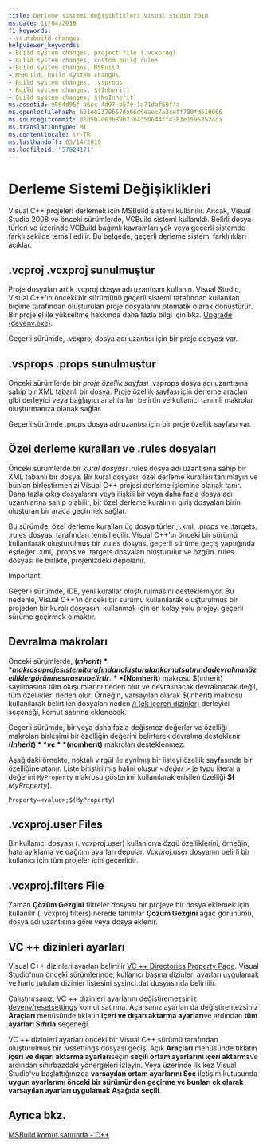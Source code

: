 ```yaml
---
title: Derleme sistemi değişiklikleri Visual Studio 2010
ms.date: 11/04/2016
f1_keywords:
- vc.msbuild.changes
helpviewer_keywords:
- Build system changes, project file (.vcxprog)
- Build system changes, custom build rules
- Build system changes, MSBuild
- MSBuild, build system changes
- Build system changes, .vsprops
- Build system changes, $(Inherit)
- Build system changes, $(NoInherit)
ms.assetid: e564d95f-a6cc-4d97-b57e-1a71daf66f4a
ms.openlocfilehash: 621e62379657da66d6eaec7a3ceff780fd610066
ms.sourcegitcommit: 8105b7003b89b73b4359644ff4281e1595352dda
ms.translationtype: MT
ms.contentlocale: tr-TR
ms.lasthandoff: 03/14/2019
ms.locfileid: "57824171"
---
```

# <a name="build-system-changes"></a>Derleme Sistemi Değişiklikleri

Visual C++ projeleri derlemek için MSBuild sistemi kullanılır. Ancak, Visual Studio 2008 ve önceki sürümlerde, VCBuild sistemi kullanıldı. Belirli dosya türleri ve üzerinde VCBuild bağımlı kavramları yok veya geçerli sistemde farklı şekilde temsil edilir. Bu belgede, geçerli derleme sistemi farklılıkları açıklar.

## <a name="vcproj-is-now-vcxproj"></a>.vcproj .vcxproj sunulmuştur

Proje dosyaları artık .vcproj dosya adı uzantısını kullanın. Visual Studio, Visual C++'ın önceki bir sürümünü geçerli sistemi tarafından kullanılan biçime tarafından oluşturulan proje dosyalarını otomatik olarak dönüştürür. Bir proje el ile yükseltme hakkında daha fazla bilgi için bkz. [Upgrade (devenv.exe)](/visualstudio/ide/reference/upgrade-devenv-exe).

Geçerli sürümde, .vcxproj dosya adı uzantısı için bir proje dosyası var.

## <a name="vsprops-is-now-props"></a>.vsprops .props sunulmuştur

Önceki sürümlerde bir *proje özellik sayfası* .vsprops dosya adı uzantısına sahip bir XML tabanlı bir dosya. Proje özellik sayfası için derleme araçları gibi derleyici veya bağlayıcı anahtarları belirtin ve kullanıcı tanımlı makrolar oluşturmanıza olanak sağlar.

Geçerli sürümde .props dosya adı uzantısı için bir proje özellik sayfası var.

## <a name="custom-build-rules-and-rules-files"></a>Özel derleme kuralları ve .rules dosyaları

Önceki sürümlerde bir *kural dosyası* .rules dosya adı uzantısına sahip bir XML tabanlı bir dosya. Bir kural dosyası, özel derleme kuralları tanımlayın ve bunları birleştirmenizi Visual C++ projesi derleme işlemine olanak tanır. Daha fazla çıkış dosyalarını veya ilişkili bir veya daha fazla dosya adı uzantılarına sahip olabilir, bir özel derleme kuralının giriş dosyaları birini oluşturan bir araca geçirmek sağlar.

Bu sürümde, özel derleme kuralları üç dosya türleri, .xml, .props ve .targets, .rules dosyası tarafından temsil edilir. Visual C++'ın önceki bir sürümü kullanılarak oluşturulmuş bir .rules dosyası geçerli sürüme geçiş yaptığında eşdeğer .xml, .props ve .targets dosyaları oluşturulur ve özgün .rules dosyası ile birlikte, projenizdeki depolanır.

> [!IMPORTANT]
>  Geçerli sürümde, IDE, yeni kurallar oluşturulmasını desteklemiyor. Bu nedenle, Visual C++'ın önceki bir sürümü kullanılarak oluşturulmuş bir projeden bir kuralı dosyasını kullanmak için en kolay yolu projeyi geçerli sürüme geçirmek olmaktır.

## <a name="inheritance-macros"></a>Devralma makroları

Önceki sürümlerde, **$(ınherit)** makrosu proje sistemi tarafından oluşturulan komut satırında devralınan özellikler görünme sırasını belirtir. **$(Noınherit)** makrosu $(ınherit) sayılmasına tüm oluşumlarını neden olur ve devralınacak devralınacak değil, tüm özellikleri neden olur. Örneğin, varsayılan olarak $(ınherit) makrosu kullanılarak belirtilen dosyaları neden [/ı (ek içeren dizinler)](../build/reference/i-additional-include-directories.md) derleyici seçeneği, komut satırına eklenecek.

Geçerli sürümde, bir veya daha fazla değişmez değerler ve özelliği makroları birleşimi bir özelliğin değerini belirterek devralma desteklenir. **$(Inherit)** ve **$(noınherit)** makroları desteklenmez.

Aşağıdaki örnekte, noktalı virgül ile ayrılmış bir listeyi özellik sayfasında bir özelliğine atanır. Liste bitiştirilmiş halini oluşur  *\<değer >* je typu literal a değerini `MyProperty` makrosu gösterimi kullanılarak erişilen özelliği **$(**  <em>MyProperty</em>**)**.

```
Property=<value>;$(MyProperty)
```

## <a name="vcxprojuser-files"></a>.vcxproj.user Files

Bir kullanıcı dosyası (. vcxproj.user) kullanıcıya özgü özelliklerini, örneğin, hata ayıklama ve dağıtım ayarları depolar. Vcxproj.user dosyanın belirli bir kullanıcı için tüm projeler için geçerlidir.

## <a name="vcxprojfilters-file"></a>.vcxproj.filters File

Zaman **Çözüm Gezgini** filtreler dosyası bir projeye bir dosya eklemek için kullanılır (. vcxproj.filters) nerede tanımlar **Çözüm Gezgini** ağaç görünümü, dosya adı uzantısına göre veya dosya eklenir.

## <a name="vc-directories-settings"></a>VC ++ dizinleri ayarları

Visual C++ dizinleri ayarları belirtilir [VC ++ Directories Property Page](../ide/vcpp-directories-property-page.md). Visual Studio'nun önceki sürümlerinde, kullanıcı başına dizinleri ayarları uygulamak ve hariç tutulan dizinler listesini sysincl.dat dosyasında belirtilir.

Çalıştırırsanız, VC ++ dizinleri ayarlarını değiştiremezsiniz [devenv/resetsettings](/visualstudio/ide/reference/resetsettings-devenv-exe) komut satırına. Açarsanız ayarları da değiştiremezsiniz **Araçları** menüsünde tıklatın **içeri ve dışarı aktarma ayarları**ve ardından **tüm ayarları Sıfırla** seçeneği.

VC ++ dizinleri ayarları önceki bir Visual C++ sürümü tarafından oluşturulmuş bir .vssettings dosyası geçiş. Açık **Araçları** menüsünde tıklatın **içeri ve dışarı aktarma ayarları**seçin **seçili ortam ayarlarını içeri aktarma**ve ardından sihirbazdaki yönergeleri izleyin. Veya üzerinde ilk kez Visual Studio'yu başlattığınızda **varsayılan ortam ayarlarını Seç** iletişim kutusunda **uygun ayarlarımı önceki bir sürümünden geçirme ve bunları ek olarak varsayılan ayarları uygulamak Aşağıda seçili**.

## <a name="see-also"></a>Ayrıca bkz.

[MSBuild komut satırında - C++](../build/msbuild-visual-cpp.md)

